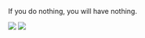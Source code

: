 If you do nothing, you will have nothing.

<img src="https://github-readme-stats.vercel.app/api?username=xstoop&show_icons=&icon_color=5846ff&text_color=8b949e&bg_color=0f1217&hide_title=false" />

<img src="https://github-readme-stats-anuraghazra1.vercel.app/api/top-langs/?username=xstoop&icon_color=5846ff&text_color=8b949e&bg_color=0f1217" />
